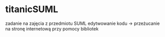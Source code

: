 # titanicSUML
zadanie na zajęcia z przedmiotu SUML
edytwowanie kodu -> przeżucanie na stronę internetową przy pomocy bibliotek
